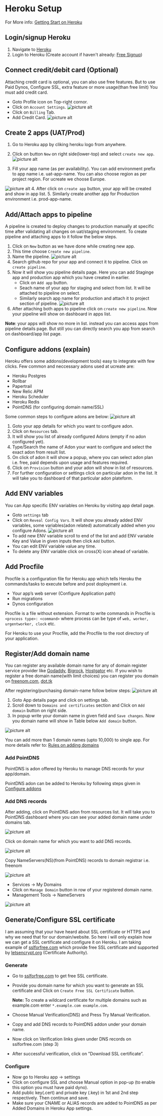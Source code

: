 # Heroku Setup
For More info: [Getting Start on Heroku](https://devcenter.heroku.com/articles/getting-started-with-php)

## Login/signup Heroku
1. Navigate to [Heroku](https://www.heroku.com/)
2. Login to Heroku (Create account if haven't already: [Free Signup](https://signup.heroku.com/))

## Connect credit/debit card (Optional)
 Attaching credit card is optional, you can also use free features. But to use Paid Dynos, Configure SSL, extra feature or more usage(than free limit) You must add credit card.

* Goto Profile icon on Top-right cornor.
* Click on `Account Settings`.
![picture alt](https://raw.githubusercontent.com/suri4ucreate/chaos-monkey-dox/master/img/heroku-settings.png "Account Settings")
* Click on `Billing` Tab.
* Add Credit Card.
![picture alt](https://raw.githubusercontent.com/suri4ucreate/chaos-monkey-dox/master/img/heroku-billing.png "Billing - Add card")

## Create 2 apps (UAT/Prod)
1. Go to Heroku app by cliking heroku logo from anywhere.
2. Click on button `New` on right side(lower-top) and select `create new app`.
![picture alt](https://raw.githubusercontent.com/suri4ucreate/chaos-monkey-dox/master/img/heroku-new-app.png "Create new app")

3. Fill your app name (as per availability). You can add environment prefix to app name i.e. uat-app-name.
You can also choose region as per project region. For ucreate we choose Europe.

![picture alt](https://raw.githubusercontent.com/suri4ucreate/chaos-monkey-dox/master/img/heroku-new-app-create.png "Create new app")
4. After click on `create app` button, your app will be created and show in app list.
5. Similarly create another app for Production environment i.e. prod-app-name.

## Add/Attach apps to pipeline
A pipeline is created to deploy changes to production manually at specific time after validating all changes on uat/staging environment.
To create pipeline and attaching apps to it follow the below steps.

1. Click on `New` button as we have done while creating new app.
2. This time choose `Create new pipeline`.
3. Name the pipeline.
![picture alt](https://raw.githubusercontent.com/suri4ucreate/chaos-monkey-dox/master/img/create-pipeline.png "Create new pipeline")
4. Search github repo for your app and connect it to pipeline. Click on `create pipeline`.
5. Now it will show you pipeline details page. Here you can add Staginge app and production app which you have created in earlier.
    * Click on `Add app` button.
    * Seach name of your app for staging and select from list. It will be attached to pipeline on select.
    * Similarly search app name for production and attach it to project section of pipeline.
![picture alt](https://raw.githubusercontent.com/suri4ucreate/chaos-monkey-dox/master/img/heroku-pipeline-detail.png "Create new pipeline")
6. After attaching both apps to pipeline click on `create new pipeline`.
Now your pipeline will show on dashboard in apps list.

**Note**: your apps will show no more in list. instead you can access apps from pipeline details page. But still you can directly search you app from search on dashboard/app list page.

## Configure addons (explain)
Heroku offers some addons(development tools) easy to integrate with few clicks.
Few common and neccessary adons used at ucreate are:

* Heroku Postgres
* Rollbar
* Papertrail
* New Relic APM
* Heroku Scheduler
* Heroku Redis
* PointDNS (for configuring domain name/SSL)

Some common steps to configure adons are below:
![picture alt](https://raw.githubusercontent.com/suri4ucreate/chaos-monkey-dox/master/img/heroku-resources.png "Heroku resources")
1. Goto your app details for which you want to configure adon.
2. Click on `Resources` tab.
3. It will show you list of already configured Adons (empty if no adon configured yet).
4. Type/Search the name of Adon your want to configure and select the exact adon from result list.
5. On click of adon it will show a popup, where you can select adon plan i.e. free, paid depends upon usage and features required.
6. Click on `Provision` button and your adon will show in list of resources.
7. For further configuration or settings click on particular adon in the list. It will take you to dashboard of that particular adon plateform.

## Add ENV variables
You can App specific ENV variables on Heroku by visiting app detail page.

* Goto `settings` tab
* Click on `Reveal Config Vars`. It will show you already added ENV variables, some variables(adon related) automatically added when you configure Adons.
![picture alt](https://raw.githubusercontent.com/suri4ucreate/chaos-monkey-dox/master/img/env-variables.png "Add ENV Variables")
* To add new ENV variable scroll to end of the list and add ENV variable Key and Value in given inputs then click `Add` button.
* You can edit ENV variable value any time.
* To delete any ENV variable click on cross(X) icon ahead of variable.

## Add Procfile
Procfile is a configuration file for Heroku app which tells Heroku the commands/tasks to execute before and post doployment i.e. 

- Your app’s web server (Configure Application path)
- Run migrations
- Dynos configuration

Procfile is a file without extension.
Format to write commands in Procfile is `<process type>: <command>`
    where process can be type of `web, worker, urgentworker, clock` etc.

For Heroku to use your Procfile, add the Procfile to the root directory of your application.

## Register/Add domain name
You can register any available domain name for any of domain register service provider like [Godaddy](https://in.godaddy.com/), [Bigrock](https://www.bigrock.in/dod#/netcom-domain-deals), [Hostgator](https://www.hostgator.in/domain-registration) etc.
If you wish to register a free domain name(with limit choices) you can register you domain on [freenom.com](https://www.freenom.com/en/index.html), [dot.tk](www.dot.tk)

After registering/purchasing domain-name follow below steps:
![picture alt](https://raw.githubusercontent.com/suri4ucreate/chaos-monkey-dox/master/img/add-domain.png "Add Domain")

1. Goto App details page and click on settings tab.
2. Scroll down to `Domains and certificates` section and Click on `Add domain` button on right side.
3. In popup write your domain name in given field and `Save changes`.
Now you domain name will show in Table below `Add domain` button.

![picture alt](https://raw.githubusercontent.com/suri4ucreate/chaos-monkey-dox/master/img/add-domain-name.png "Add domain name popup")

You can add more than 1 domain names (upto 10,000) to single app.
For more details refer to: [Rules on adding domains](https://devcenter.heroku.com/articles/custom-domains#rules-on-adding-domains)

### Add PointDNS
PointDNS is adon offered by Heroku to manage DNS records for your app/domain.

PointDNS adon can be added to Heroku by following steps given in [Configure addons](https://github.com/suri4ucreate/chaos-monkey-dox/blob/master/heroku.md#configure-addons-explain)

### Add DNS records
After adding, click on PointDNS adon from resources list. It will take you to PointDNS dashboard where you can see your added domain name under domains tab.

![picture alt](https://raw.githubusercontent.com/suri4ucreate/chaos-monkey-dox/master/img/pointdns-domains.png "PointDNS Domains")

Click on domain name for which you want to add DNS records.

![picture alt](https://raw.githubusercontent.com/suri4ucreate/chaos-monkey-dox/master/img/pointdns-nameserver-records.png "PointDNS Domain DNS records")

Copy NameServers(NS)(from PointDNS) records to domain registrar i.e. freenom

![picture alt](https://raw.githubusercontent.com/suri4ucreate/chaos-monkey-dox/master/img/freenom-domains-list.png "Freenom Domain NS records")

* Services -> My Domains
* Click on `Manage Domain` button in row of your registered domain name.
* Management Tools -> NameServers

![picture alt](https://raw.githubusercontent.com/suri4ucreate/chaos-monkey-dox/master/img/freenom-domain-nameservers-records.png "Freenom Domain NS records")

## Generate/Configure SSL certificate
I am assuming that your have heard about SSL certificate or HTTPS and why we need that for our domain/website. So here i will only explain how we can get a SSL certificate and configure it on Heroku. I am taking example of [sslforfree.com](https://www.sslforfree.com/) which provide free SSL certificate and supported by [letsencrypt.org](https://letsencrypt.org/) (Certificate Authority).

### Generate
* Go to [sslforfree.com](https://www.sslforfree.com/) to get free SSL certificate.
* Provide you domain name for which you want to generate an SSL certificate and Click on `Create Free SSL Certificate` button.

    **Note:** To create a wildcard certificate for multiple domains such as example.com enter `*.example.com example.com`.
* Choose Manual Verification(DNS) and Press Try Manual Verification.
* Copy and add DNS records to PointDNS addon under your domain name.
* Now click on Verification links given under DNS records on sslforfree.com (step 3)
* After successful verification, click on ”Download SSL certificate”.

### Configure
* Now go to Heroku app -> settings
* Click on configure SSL and choose Manual option in pop-up (to enable this option you must have paid dyno).
* Add public key(.cert) and private key (.key) in 1st and 2nd step respectively. Then continue and save.
* Make sure your CNAME or ALIAS records are added to PointDNS as per Added Domains in Heroku App settings.






